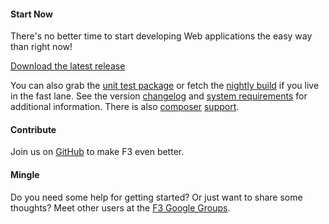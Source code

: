 #### Start Now

There's no better time to start developing Web applications the easy way than right now!

<a class="btn btn-success" href="https://github.com/bcosca/fatfree/archive/master.zip">
	<i class="fa fa-download"></i> Download <span class="hidden-sm">the latest release</span>
</a>

You can also grab the [unit test package](https://github.com/bcosca/fatfree/archive/dev.zip "unit test package @ GitHub") or fetch the [nightly build](https://github.com/bcosca/fatfree-core "dev package @ GitHub") if you live in the fast lane. See the version [changelog](https://raw.githubusercontent.com/bcosca/fatfree/master/lib/CHANGELOG.md) and
[system requirements](system-requirements) for additional information. There is also [composer](https://packagist.org/packages/bcosca/fatfree) [support](https://packagist.org/packages/bcosca/fatfree-core).


#### Contribute

Join us on [GitHub](https://github.com/bcosca/fatfree) to make F3 even better.


#### Mingle

Do you need some help for getting started? Or just want to share some thoughts? Meet other users
at the [F3 Google Groups](https://groups.google.com/forum/#!forum/f3-framework).
